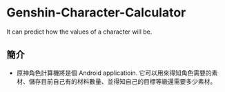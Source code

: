 # Genshin-Character-Calculator
It can predict how the values of a character will be.

## 簡介
* 原神角色計算機將是個 Android applicatioin.  它可以用來得知角色需要的素材、儲存目前自己有的材料數量、並得知自己的目標等級還需要多少素材。
